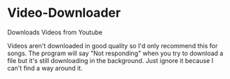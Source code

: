 # Video-Downloader
Downloads Videos from Youtube

Videos aren't downloaded in good quality so I'd only recommend this for songs.
The program will say "Not responding" when you try to download a file but it's still downloading in the background.
Just ignore it because I can't find a way around it.
